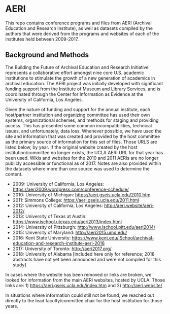 # AERI
This repo contains conference programs and files from AERI (Archival Education and Research Institute), as well as datasets compiled by the authors that were derived from the programs and websites of each of the institutes held between 2009-2017. 


## Background and Methods

The Building the Future of Archival Education and Research Initiative represents a collaborative effort amongst nine core U.S. academic institutions to stimulate the growth of a new generation of academics in archival education. The AERI project was initially developed with significant funding support from the Institute of Museum and Library Services, and is coordinated through the Center for Information as Evidence at the University of California, Los Angeles.

Given the nature of funding and support for the annual institute, each host/partner institution and organizing committee has used their own systems, organizational schemes, and methods for staging and providing access. This has presented some common incompatibilities, technical issues, and unfortunately, data loss. Whenever possible, we have used the site and information that was created and provided by the host committee as the primary source of information for this set of files. Those URLS are listed below, by year. If the original website created by the host institution/committee no longer exists, the UCLA AERI URL for that year has been used. Wikis and websites for the 2010 and 2011 AERIs are no longer publicly accessible or functional as of 2017.
Notes are also provided within the datasets where more than one source was used to determine the content. 

* 2009: University of California, Los Angeles: https://aeri2009.wordpress.com/conference-schedule/
* 2010: University of Michigan: https://aeri.gseis.ucla.edu/2010.htm
* 2011: Simmons College: https://aeri.gseis.ucla.edu/2011.html
* 2012: University of California, Los Angeles: http://aeri.website/aeri-2012/
* 2013: University of Texas at Austin: https://www.ischool.utexas.edu/aeri2013/index.html
* 2014: University of Pittsburgh: http://www.ischool.pitt.edu/aeri2014/
* 2015: University of Maryland: http://aeri2015.umd.edu/
* 2016: Kent State University: https://www.kent.edu/iSchool/archival-education-and-research-institute-aeri-2016
* 2017: University of Toronto: http://aeri2017.org/
* 2018: University of Alabama [included here only for reference; 2018 abstracts have not yet been announced and were not compiled for this study] 


In cases where the website has been removed or links are broken, we looked for information from the main AERI websites, hosted by UCLA. Those links are: 1) https://aeri.gseis.ucla.edu/index.htm  and 2) http://aeri.website/

In situations where information could still not be found, we reached out directly to the lead faculty/committee chair for the host institution for those years. 
